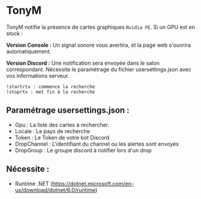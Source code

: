 # TonyM
TonyM notifie la présence de cartes graphiques `Nvidia FE`. Si un GPU est en stock : 

**Version Console :** Un signal sonore vous avertira, et la page web s'ouvrira automatiquement.

**Version Discord :** Une notification sera envoyée dans le salon correspondant. Nécessite le paramétrage du fichier usersettings.json avec vos informations serveur.
```
!startrtx : commence la recherche
!stoprtx : met fin à la recherche
```

## Paramétrage usersettings.json :
- Gpu : La liste des cartes à rechercher.
- Locale : Le pays de recherche
- Token : Le Token de votre bot Discord
- DropChannel : L'identifiant du channel ou les alertes sont envoyés
- DropGroup : Le groupe discord à notifier lors d'un drop

## Nécessite :
 * Runtime .NET (https://dotnet.microsoft.com/en-us/download/dotnet/6.0/runtime)


